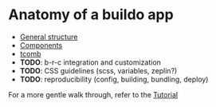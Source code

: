 # Anatomy of a buildo app

- [General structure](./guidelines/1.general_structure.md)
- [Components](./guidelines/2.components.md)
- [tcomb](./guidelines/3.tcomb.md)
- **TODO**: b-r-c integration and customization
- **TODO**: CSS guidelines (scss, variables, zeplin?)
- **TODO**: reproducibility (config, building, bundling, deploy)

For a more gentle walk through, refer to the [Tutorial](./5.tutorial.md)
